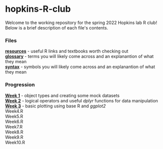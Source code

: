 # hopkins-R-club

Welcome to the working repository for the spring 2022 Hopkins lab R club!\
Below is a brief description of each file's contents.

### Files
[**resources**](resources.md) - useful R links and textbooks worth checking out\
[**glossary**](glossary.md) - terms you will likely come across and an explanantion of what they mean\
[**syntax**](syntax.md) - symbols you will likely come across and an explanantion of what they mean

### Progression
[**Week 1**](mock_data.R) - object types and creating some mock datasets\
[**Week 2**](data_manipulation.R) - logical operators and  useful _dplyr_ functions for data manipulation\
[**Week 3**](data_visualization.R) - basic plotting using base R and _ggplot2_\
Week4.R\
Week5.R\
Week6.R\
Week7.R\
Week8.R\
Week9.R\
Week10.R
